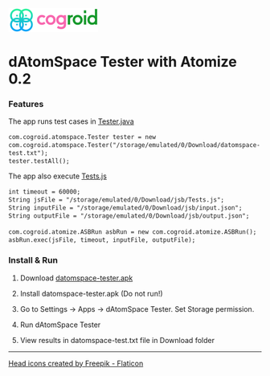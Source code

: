 [![cogroid.com](https://github.com/cogroid/resources/raw/main/images/banner/cogroid-48.png)](https://cogroid.com)

# dAtomSpace Tester with Atomize 0.2

### Features

The app runs test cases in [Tester.java](https://github.com/cogroid/d-atomspace-tester-bin/raw/main/0.3/Tester.java)

```
com.cogroid.atomspace.Tester tester = new com.cogroid.atomspace.Tester("/storage/emulated/0/Download/datomspace-test.txt");
tester.testAll();
```

The app also execute [Tests.js](https://github.com/cogroid/d-atomspace-tester-bin/raw/main/0.3/samples/Tests.js)

```
int timeout = 60000;
String jsFile = "/storage/emulated/0/Download/jsb/Tests.js";
String inputFile = "/storage/emulated/0/Download/jsb/input.json";
String outputFile = "/storage/emulated/0/Download/jsb/output.json";

com.cogroid.atomize.ASBRun asbRun = new com.cogroid.atomize.ASBRun();
asbRun.exec(jsFile, timeout, inputFile, outputFile);
```

### Install & Run

1. Download [datomspace-tester.apk](https://github.com/cogroid/d-atomize-bin/releases/download/atomize-0.2/datomspace-tester.apk)

2. Install datomspace-tester.apk (Do not run!)

3. Go to Settings -> Apps -> dAtomSpace Tester. Set Storage permission.

4. Run dAtomSpace Tester

5. View results in datomspace-test.txt file in Download folder

---
[Head icons created by Freepik - Flaticon](https://www.flaticon.com/free-icons/head)
